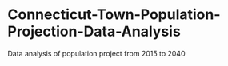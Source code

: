 # Connecticut-Town-Population-Projection-Data-Analysis
Data analysis of population project from 2015 to 2040

